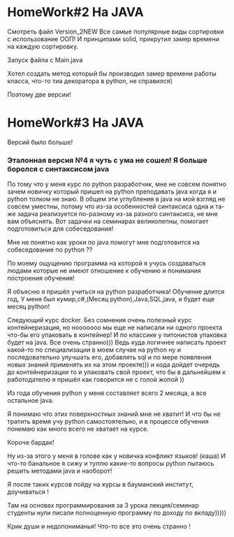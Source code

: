 # HomeWork#2 На JAVA
Смотреть файл Version_2NEW
Все самые популярные виды сортировки с использование ООП!
И принципами solid, прикрутил замер времени на каждую сортировку.

Запуск файла с Main.java

Хотел создать метод который бы производил замер времени работы класса, что-то тиа декоратора в python, не справился)

Поэтому две версии!
# HomeWork#3 На JAVA
Версий было больше!
### Эталонная версия №4 я чуть с ума не сошел! Я больше боролся с синтаксисом java
По тому что у меня курс по python разработчик, мне не совсем понятно зачем новичку который пришел на python
преподавать java когда я и python толком не знаю.
В общем эти углубления в java на мой взгляд не совсем уместны, потому что из-за особенностей синтаксиса одна и та-же
задача реализуется по-разному из-за разного синтаксиса, не мне вам объяснять.
Вот задачки на семинарах великолепны, помогает подготовиться для собеседования!

Мне не понятно как уроки по java помогут мне подготовится на собеседование по python ??

По моему ощущению программа на которой я учусь создаваться людами которые не имеют отношение к обучению и понимания
построения обучения!

Я объясню я пришёл учиться на python разработчика! Обучение длится год,
У меня был кумир,c#,(Месяц python),Java,SQL,java, и будет еще месяц python!

Следующий курс docker. Без сомнения очень полезный курс контейнеризация, но нооооооо мы еще не написали ни одного
проекта что-бы его упаковать в контейнер! И по классике у питонистов упаковка будет на java. Все очень странно)))
Ведь куда логичнее написать проект какой-то по специализации в моем случае на python ну и последовательно улучшать
его, добавлять sql и по мере появления новых знаний применять их на этом проекте))) и кода дойдет очередь до
контейнеризации то и упаковать свой проект, что бы в дальнейшем к работодателю я пришёл как говорится не с голой
жопой ))

Из года обучения python у меня составляет всего 2 месяца, а все остальное java.

Я понимаю что этих поверхностных знаний мне не хватит! И что бы не тратить время учу python самостоятельно, и в
процессе обучения понимаю как много всего не хватает на курсе.

Короче бардак!

Ну из-за этого у меня в голове как у новичка конфликт языков! (каша)
И что-то банальное я сижу и туплю какие-то вопросы python пытаюсь решить методами java и наоборот!

Я после таких курсов пойду на курсы в бауманский институт, доучиваться !

Там на основах программирования за 3 урока лекция/семинар студенты нули писали полноценную программу по доходу по
вкладу)))))

Крик души и недопониманья!
Что-то все это очень странно !

